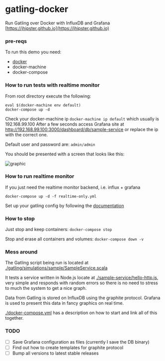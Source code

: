 # gatling-docker
Run Gatling over Docker with InfluxDB and Grafana
[https://jhipster.github.io](https://jhipster.github.io)

### pre-reqs
To run this demo you need:
- [docker](https://www.docker.com/)
- docker-machine
- docker-compose

### How to run tests with realtime monitor
From root directory execute the following:

```
eval $(docker-machine env default)
docker-compose up -d
```

Check your docker-machine ip `docker-machine ip default` which usually is 192.168.99.100
After a few seconds access Grafana site at http://192.168.99.100:3000/dashboard/db/sample-service
or replace the ip with the correct one.

Default user and password are: `admin/admin`

You should be presented with a screen that looks like this:

![graphic](docs/Sample_Graphic.png)

### How to run realtime monitor
If you just need the realtime monitor backend, i.e. influx + grafana 
```
docker-compose up -d -f realtime-only.yml
```
Set up your gatling config by following the [documentation](http://gatling.io/docs/2.2.3/realtime_monitoring/index.html#gatling)

### How to stop
Just stop and keep containers: `docker-compose stop`

Stop and erase all containers and volumes: `docker-compose down -v`

### Mess around

The Gatling script being run is located at [./gatling/simulations/sample/SampleService.scala](gatling/simulations/sample/SampleService.scala)

It tests a service written in Node.js locate at [./sample-service/hello-http.js](sample-service/hello-http.js), very simple and responds with random errors so there is no need to stress to much the system to get a nice graph.

Data from Gatling is stored on InfluxDB using the graphite protocol. Grafana is used to present this data in fancy graphics on real time.

[./docker-compose.yml](docker-compose.yml) has a description on how to start and link all of this together.

### TODO

- [ ] Save Grafana configuration  as files (currently I save the DB binary)
- [ ] Find out how to create templates for graphite protocol
- [ ] Bump all versions to latest stable releases
